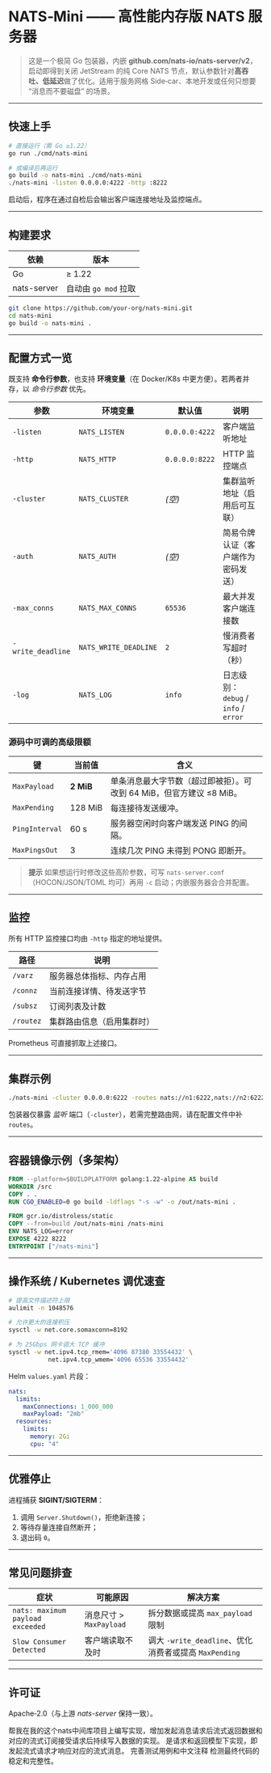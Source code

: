 # NATS‑Mini —— 高性能内存版 NATS 服务器

> 这是一个极简 Go 包装器，内嵌 **github.com/nats‑io/nats‑server/v2**，启动即得到关闭 JetStream 的纯 Core NATS 节点，默认参数针对**高吞吐、低延迟**做了优化。适用于服务网格 Side‑car、本地开发或任何只想要 “消息而不要磁盘” 的场景。

---

## 快速上手

```bash
# 直接运行（需 Go ≥1.22）
go run ./cmd/nats-mini

# 或编译后再运行
go build -o nats-mini ./cmd/nats-mini
./nats-mini -listen 0.0.0.0:4222 -http :8222
```

启动后，程序在通过自检后会输出客户端连接地址及监控端点。

---

## 构建要求

| 依赖          | 版本              |
| ----------- | --------------- |
| Go          | ≥ 1.22          |
| nats-server | 自动由 `go mod` 拉取 |

```bash
git clone https://github.com/your-org/nats-mini.git
cd nats-mini
go build -o nats-mini .
```

---

## 配置方式一览

既支持 **命令行参数**，也支持 **环境变量**（在 Docker/K8s 中更方便）。若两者并存，以 *命令行参数* 优先。

| 参数                | 环境变量                  | 默认值            | 说明                              |
| ----------------- | --------------------- | -------------- | ------------------------------- |
| `-listen`         | `NATS_LISTEN`         | `0.0.0.0:4222` | 客户端监听地址                         |
| `-http`           | `NATS_HTTP`           | `0.0.0.0:8222` | HTTP 监控端点                       |
| `-cluster`        | `NATS_CLUSTER`        | *(空)*          | 集群监听地址（启用后可互联）                  |
| `-auth`           | `NATS_AUTH`           | *(空)*          | 简易令牌认证（客户端作为密码发送）               |
| `-max_conns`      | `NATS_MAX_CONNS`      | `65536`        | 最大并发客户端连接数                      |
| `-write_deadline` | `NATS_WRITE_DEADLINE` | `2`            | 慢消费者写超时（秒）                      |
| `-log`            | `NATS_LOG`            | `info`         | 日志级别：`debug` / `info` / `error` |

### 源码中可调的高级限额

| 键              | 当前值       | 含义                                        |
| -------------- | --------- | ----------------------------------------- |
| `MaxPayload`   | **2 MiB** | 单条消息最大字节数（超过即被拒）。可改到 64 MiB，但官方建议 ≤8 MiB。 |
| `MaxPending`   | 128 MiB   | 每连接待发送缓冲。                                 |
| `PingInterval` | 60 s      | 服务器空闲时向客户端发送 PING 的间隔。                    |
| `MaxPingsOut`  | 3         | 连续几次 PING 未得到 PONG 即断开。                   |

> **提示** 如果想运行时修改这些高阶参数，可写 `nats-server.conf`（HOCON/JSON/TOML 均可）再用 `-c` 启动；内嵌服务器会合并配置。

---

## 监控

所有 HTTP 监控接口均由 `-http` 指定的地址提供。

| 路径        | 说明            |
| --------- | ------------- |
| `/varz`   | 服务器总体指标、内存占用  |
| `/connz`  | 当前连接详情、待发送字节  |
| `/subsz`  | 订阅列表及计数       |
| `/routez` | 集群路由信息（启用集群时） |

Prometheus 可直接抓取上述接口。

---

## 集群示例

```bash
./nats-mini -cluster 0.0.0.0:6222 -routes nats://n1:6222,nats://n2:6222
```

包装器仅暴露 *监听* 端口（`-cluster`），若需完整路由网，请在配置文件中补 `routes`。

---

## 容器镜像示例（多架构）

```dockerfile
FROM --platform=$BUILDPLATFORM golang:1.22-alpine AS build
WORKDIR /src
COPY . .
RUN CGO_ENABLED=0 go build -ldflags "-s -w" -o /out/nats-mini .

FROM gcr.io/distroless/static
COPY --from=build /out/nats-mini /nats-mini
ENV NATS_LOG=error
EXPOSE 4222 8222
ENTRYPOINT ["/nats-mini"]
```

---

## 操作系统 / Kubernetes 调优速查

```bash
# 提高文件描述符上限
aulimit -n 1048576

# 允许更大的连接积压
sysctl -w net.core.somaxconn=8192

# 为 25Gbps 网卡调大 TCP 缓冲
sysctl -w net.ipv4.tcp_rmem='4096 87380 33554432' \
           net.ipv4.tcp_wmem='4096 65536 33554432'
```

Helm `values.yaml` 片段：

```yaml
nats:
  limits:
    maxConnections: 1_000_000
    maxPayload: "2mb"
  resources:
    limits:
      memory: 2Gi
      cpu: "4"
```

---

## 优雅停止

进程捕获 **SIGINT/SIGTERM**：

1. 调用 `Server.Shutdown()`，拒绝新连接；
2. 等待存量连接自然断开；
3. 退出码 `0`。

---

## 常见问题排查

| 症状                               | 可能原因                | 解决方案                                       |
| -------------------------------- | ------------------- | ------------------------------------------ |
| `nats: maximum payload exceeded` | 消息尺寸 > `MaxPayload` | 拆分数据或提高 `max_payload` 限制                   |
| `Slow Consumer Detected`         | 客户端读取不及时            | 调大 `-write_deadline`、优化消费者或提高 `MaxPending` |

---

## 许可证

Apache‑2.0（与上游 *nats-server* 保持一致）。




帮我在我的这个nats中间库项目上编写实现，增加发起消息请求后流式返回数据和对应的流式订阅接受请求后持续写入数据的实现。
是请求和返回模型下实现，即发起流式请求才响应对应的流式消息。
完善测试用例和中文注释
检测最终代码的稳定和完整性。